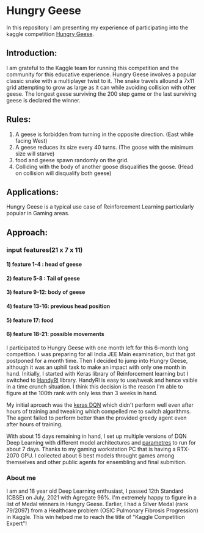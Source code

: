 # Hungry Geese
In this repository I am presenting my experience of participating into the kaggle competition [Hungry Geese](https://www.kaggle.com/c/hungry-geese/).

## Introduction:
I am grateful to the Kaggle team for running this competition and the community for this educative experience.
Hungry Geese involves a popular classic snake with a multiplayer twist to it. The snake travels allound a 7x11 grid attempting to grow as large as it can while avoiding collision with other geese. The longest geese surviving the 200 step game or the last surviving geese is declared the winner.

## Rules:
1) A geese is forbidden from turning in the opposite direction. (East while facing West)
2) A geese reduces its size every 40 turns. (The goose with the minimum size will starve)
3) food and geese spawn randomly on the grid.
4) Colliding with the body of another goose disqualifies the goose. (Head on collision will disqualify both geese)

## Applications:
Hungry Geese is a typical use case of Reinforcement Learning particularly popular in Gaming areas. 

## Approach:
### input features(21 x 7 x 11)
####    1) feature 1-4 : head of geese
####    2) feature 5-8 : Tail of geese
####    3) feature 9-12: body of geese
####    4) feature 13-16: previous head position
####    5) feature 17: food
####    6) feature 18-21: possible movements

I participated to Hungry Geese with one month left for this 6-month long compettion. I was preparing for all India JEE Main examination, but that got postponed for a month time. Then I decided to jump into Hungry Geese, although it was an uphill task to make an impact with only one month in hand. Initially, I started with Keras library of Reinforcement learning but I switched to [HandyRl](https://github.com/DeNA/HandyRL) library. HandyRl is easy to use/tweak and hence vaible in a time crunch situation. I think this decision is the reason I'm able to figure at the 100th rank with only less than 3 weeks in hand. 

My initial aproach was the [keras DQN](src/keras.ipynb) which didn't perform well even after hours of training and tweaking which compelled me to switch algorithms. The agent failed to perform better than the provided greedy agent even after hours of training. 

With about 15 days remaining in hand, I set up multiple versions of DQN Deep Learning with different model architectures and [parametres](config.yaml) to run for about 7 days. Thanks to my gaming workstation PC that is having a RTX-2070 GPU. I collected about 6 best models throught games among themselves and other public agents for ensembling and final submition.

### About me
I am and 18 year old Deep Learning enthusiast, I passed 12th Standard (CBSE) on July, 2021 with Agregate 96%. I'm extremely happy to figure in a list of Medal winners in Hungry Geese. Earlier, I had a Silver Medal (rank 79/2097) from a Healthcare problem (OSIC Pulmonary Fibrosis Progression) in Kaggle. This win helped me to reach the title of "Kaggle Competition Expert"!

